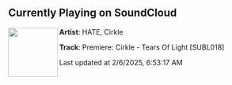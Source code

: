 ## Currently Playing on SoundCloud

[<img align="left" width="100" src="https://i1.sndcdn.com/artworks-HZOpnCYvg5IJw3Nn-Ag2VSg-t500x500.jpg">](https://soundcloud.com/hate_music/premiere-cirkle-tears-of-light-subl018)

**Artist**: HATE, Cirkle 

**Track**: Premiere: Cirkle - Tears Of Light [SUBL018]

Last updated at 2/6/2025, 6:53:17 AM
